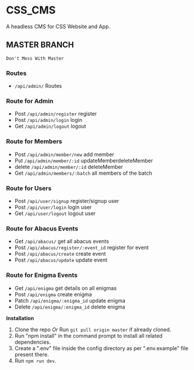 # CSS_CMS

A headless CMS for CSS Website and App.

## MASTER BRANCH

`Don't Mess With Master`

### Routes

- `/api/admin/` Routes

### Route for Admin

- Post `/api/admin/register` register
- Post `/api/admin/login` login
- Get `/api/admin/logout` logout

### Route for Members

- Post `/api/admin/member/new` add member
- Put `/api/admin/member/:id` updateMemberdeleteMember
- delete `/api/admin/member/:id` deleteMember
- Get `/api/admin/members/:batch` all members of the batch

### Route for Users

- Post `/api/user/signup` register/signup user
- Post `/api/user/login` login user
- Get `/api/user/logout` logout user

### Route for Abacus Events

- Get `/api/abacus/` get all abacus events
- Post `/api/abacus/register/:event_id` register for event
- Post `/api/abacus/create` create event
- Post `/api/abacus/update` update event

### Route for Enigma Events

- Get `/api/enigma` get details on all enigmas
- Post `/api/enigma` create enigma
- Patch `/api/enigma/:enigma_id` update enigma
- Delete `/api/enigma/:enigma_id` delete enigma

**Installation**

1. Clone the repo _Or_ Run `git pull origin master` if already cloned.
2. Run "npm install" in the command prompt to install all related dependencies.
3. Create a ".env" file inside the config directory as per ".env.example" file present there.
4. Run `npm run dev`.

####

